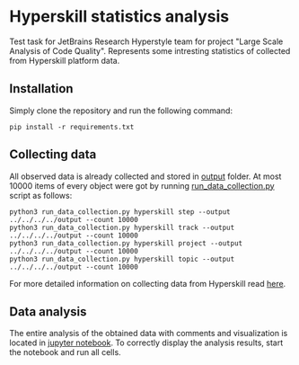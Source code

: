 # Hyperskill statistics analysis

Test task for JetBrains Research Hyperstyle team for project "Large Scale Analysis of Code Quality". Represents some intresting statistics of collected from Hyperskill platform data.

## Installation

Simply clone the repository and run the following command:

`pip install -r requirements.txt`

## Collecting data

All observed data is already collected and stored in [output](https://github.com/eartser/hyperstyle-analyze/tree/main/output) folder. At most 10000 items of every object were got by running [run_data_collection.py](https://github.com/hyperskill/hyperstyle-analyze/blob/main/analysis/src/python/data_collection/run_data_collection.py) script as follows:

```
python3 run_data_collection.py hyperskill step --output ../../../../output --count 10000
python3 run_data_collection.py hyperskill track --output ../../../../output --count 10000
python3 run_data_collection.py hyperskill project --output ../../../../output --count 10000
python3 run_data_collection.py hyperskill topic --output ../../../../output --count 10000
```

For more detailed information on collecting data from Hyperskill read [here](https://github.com/hyperskill/hyperstyle-analyze/tree/main/analysis/src/python/data_collection).

## Data analysis

The entire analysis of the obtained data with comments and visualization is located in [jupyter notebook](https://github.com/eartser/hyperstyle-analyze/blob/main/Hyperskill_statistics_analyze.ipynb). To correctly display the analysis results, start the notebook and run all cells.
